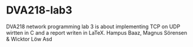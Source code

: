# DVA218-lab3
DVA218 network programming lab 3 is about implementing TCP on UDP wirtten in C and a report writen in LaTeX.
Hampus Baaz, Magnus Sörensen & Wicktor Löw
Asd